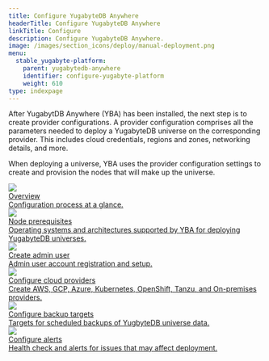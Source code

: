 ```yaml
---
title: Configure YugabyteDB Anywhere
headerTitle: Configure YugabyteDB Anywhere
linkTitle: Configure
description: Configure YugabyteDB Anywhere.
image: /images/section_icons/deploy/manual-deployment.png
menu:
  stable_yugabyte-platform:
    parent: yugabytedb-anywhere
    identifier: configure-yugabyte-platform
    weight: 610
type: indexpage
---
```


After YugabytDB Anywhere (YBA) has been installed, the next step is to create provider configurations. A provider configuration comprises all the parameters needed to deploy a YugabyteDB universe on the corresponding provider. This includes cloud credentials, regions and zones, networking details, and more.

When deploying a universe, YBA uses the provider configuration settings to create and provision the nodes that will make up the universe.

<div class="row">

  <div class="col-12 col-md-6 col-lg-12 col-xl-6">
    <a class="section-link icon-offset" href="configure/aws/">
      <div class="head">
        <img class="icon" src="/images/section_icons/deploy/manual-deployment.png" aria-hidden="true" />
        <div class="title">Overview</div>
      </div>
      <div class="body">
        Configuration process at a glance.
      </div>
    </a>
  </div>

  <div class="col-12 col-md-6 col-lg-12 col-xl-6">
    <a class="section-link icon-offset" href="supported-os-and-arch/">
      <div class="head">
        <img class="icon" src="/images/section_icons/deploy/manual-deployment.png" aria-hidden="true" />
        <div class="title">Node prerequisites</div>
      </div>
      <div class="body">
        Operating systems and architectures supported by YBA for deploying YugabyteDB universes.
      </div>
    </a>
  </div>

  <div class="col-12 col-md-6 col-lg-12 col-xl-6">
    <a class="section-link icon-offset" href="create-admin-user/">
      <div class="head">
        <img class="icon" src="/images/section_icons/index/admin.png" aria-hidden="true" />
        <div class="title">Create admin user</div>
      </div>
      <div class="body">
        Admin user account registration and setup.
      </div>
    </a>
  </div>

  <div class="col-12 col-md-6 col-lg-12 col-xl-6">
    <a class="section-link icon-offset" href="set-up-cloud-provider/aws/">
      <div class="head">
        <img class="icon" src="/images/section_icons/manage/enterprise/edit_universe.png" aria-hidden="true" />
        <div class="title">Configure cloud providers</div>
      </div>
      <div class="body">
        Create AWS, GCP, Azure, Kubernetes, OpenShift, Tanzu, and On-premises providers.
      </div>
    </a>
  </div>

  <div class="col-12 col-md-6 col-lg-12 col-xl-6">
    <a class="section-link icon-offset" href="backup-target/">
      <div class="head">
        <img class="icon" src="/images/section_icons/manage/backup.png" aria-hidden="true" />
        <div class="title">Configure backup targets</div>
      </div>
      <div class="body">
        Targets for scheduled backups of YugbyteDB universe data.
      </div>
    </a>
  </div>

  <div class="col-12 col-md-6 col-lg-12 col-xl-6">
    <a class="section-link icon-offset" href="set-up-alerts-health-check/">
      <div class="head">
        <img class="icon" src="/images/section_icons/deploy/manual-deployment.png" aria-hidden="true" />
        <div class="title">Configure alerts</div>
      </div>
      <div class="body">
        Health check and alerts for issues that may affect deployment.
      </div>
    </a>
  </div>

</div>
